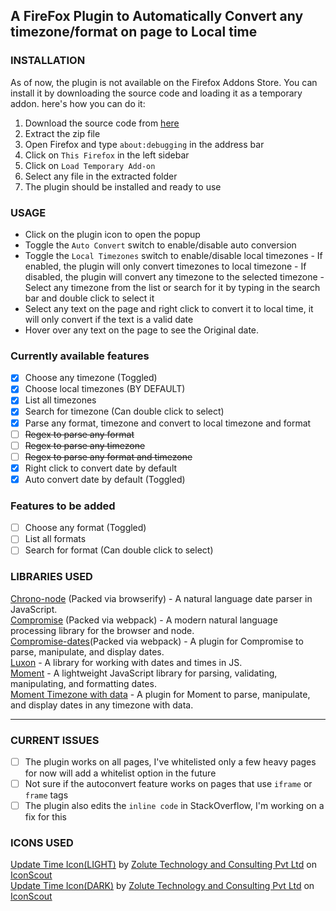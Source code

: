 ## A FireFox Plugin to Automatically Convert any timezone/format on page to Local time

### INSTALLATION

As of now, the plugin is not available on the Firefox Addons Store. You can install it by downloading the source code and loading it as a temporary addon.
here's how you can do it:

1. Download the source code from [here](https://github.com/rakshith111/Time-Sync)
2. Extract the zip file
3. Open Firefox and type `about:debugging` in the address bar
4. Click on `This Firefox` in the left sidebar
5. Click on `Load Temporary Add-on`
6. Select any file in the extracted folder
7. The plugin should be installed and ready to use

### USAGE

- Click on the plugin icon to open the popup
- Toggle the `Auto Convert` switch to enable/disable auto conversion
- Toggle the `Local Timezones` switch to enable/disable local timezones
      - If enabled, the plugin will only convert timezones to local timezone
      - If disabled, the plugin will convert any timezone to the selected timezone
            - Select any timezone from the list or search for it by typing in the search bar and double click to select it 
- Select any text on the page and right click to convert it to local time, it will only convert if the text is a valid date
- Hover over any text on the page to see the Original date.

### Currently available features

- [x] Choose any timezone (Toggled)
- [x] Choose local timezones (BY DEFAULT)
- [x] List all timezones
- [x] Search for timezone (Can double click to select)
- [x] Parse any format, timezone and convert to local timezone and format
      <s>
- [ ] Regex to parse any format <br>
- [ ] Regex to parse any timezone <br>
- [ ] Regex to parse any format and timezone <br>
      </s>
- [x] Right click to convert date by default
- [x] Auto convert date by default (Toggled)

### Features to be added

- [ ] Choose any format (Toggled)
- [ ] List all formats
- [ ] Search for format (Can double click to select)

### LIBRARIES USED

[Chrono-node](https://www.npmjs.com/package/chrono-node) (Packed via browserify) - A natural language date parser in JavaScript.<br>
[Compromise](https://www.npmjs.com/package/compromise) (Packed via webpack) - A modern natural language processing library for the browser and node.<br>
[Compromise-dates](https://www.npmjs.com/package/compromise-dates)(Packed via webpack) - A plugin for Compromise to parse, manipulate, and display dates.<br>
[Luxon](https://moment.github.io/luxon/) - A library for working with dates and times in JS.<br>
[Moment](https://momentjs.com/) - A lightweight JavaScript library for parsing, validating, manipulating, and formatting dates.<br>
[Moment Timezone with data](https://momentjs.com/timezone/) - A plugin for Moment to parse, manipulate, and display dates in any timezone with data.<br>

---

### CURRENT ISSUES

- [ ] The plugin works on all pages, I've whitelisted only a few heavy pages for now will add a whitelist option in the future
- [ ] Not sure if the autoconvert feature works on pages that use `iframe` or `frame` tags
- [ ] The plugin also edits the `inline code` in StackOverflow, I'm working on a fix for this

### ICONS USED

<a href="https://iconscout.com/icons/update-time" target="_blank">Update Time Icon(LIGHT)</a> by <a href="https://iconscout.com/contributors/zolute">Zolute Technology and Consulting Pvt Ltd</a> on <a href="https://iconscout.com">IconScout</a><br>
<a href="https://iconscout.com/icons/update-time" target="_blank">Update Time Icon(DARK)</a> by <a href="https://iconscout.com/contributors/zolute">Zolute Technology and Consulting Pvt Ltd</a> on <a href="https://iconscout.com">IconScout</a>
